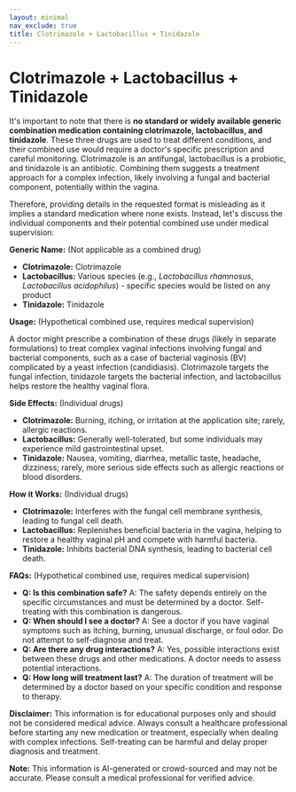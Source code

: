 ```yaml
---
layout: minimal
nav_exclude: true
title: Clotrimazole + Lactobacillus + Tinidazole
---
```


# Clotrimazole + Lactobacillus + Tinidazole

It's important to note that there is **no standard or widely available generic combination medication containing clotrimazole, lactobacillus, and tinidazole**.  These three drugs are used to treat different conditions, and their combined use would require a doctor's specific prescription and careful monitoring.  Clotrimazole is an antifungal, lactobacillus is a probiotic, and tinidazole is an antibiotic.  Combining them suggests a treatment approach for a complex infection, likely involving a fungal and bacterial component, potentially within the vagina.

Therefore, providing details in the requested format is misleading as it implies a standard medication where none exists.  Instead, let's discuss the individual components and their potential combined use under medical supervision:


**Generic Name:**  (Not applicable as a combined drug)

* **Clotrimazole:** Clotrimazole
* **Lactobacillus:**  Various species (e.g., *Lactobacillus rhamnosus*, *Lactobacillus acidophilus*) - specific species would be listed on any product
* **Tinidazole:** Tinidazole


**Usage:** (Hypothetical combined use, requires medical supervision)

A doctor might prescribe a combination of these drugs (likely in separate formulations) to treat complex vaginal infections involving fungal and bacterial components, such as a case of bacterial vaginosis (BV) complicated by a yeast infection (candidiasis).  Clotrimazole targets the fungal infection, tinidazole targets the bacterial infection, and lactobacillus helps restore the healthy vaginal flora.


**Side Effects:** (Individual drugs)

* **Clotrimazole:** Burning, itching, or irritation at the application site; rarely, allergic reactions.
* **Lactobacillus:** Generally well-tolerated, but some individuals may experience mild gastrointestinal upset.
* **Tinidazole:** Nausea, vomiting, diarrhea, metallic taste, headache, dizziness; rarely, more serious side effects such as allergic reactions or blood disorders.


**How it Works:** (Individual drugs)

* **Clotrimazole:**  Interferes with the fungal cell membrane synthesis, leading to fungal cell death.
* **Lactobacillus:**  Replenishes beneficial bacteria in the vagina, helping to restore a healthy vaginal pH and compete with harmful bacteria.
* **Tinidazole:**  Inhibits bacterial DNA synthesis, leading to bacterial cell death.


**FAQs:** (Hypothetical combined use, requires medical supervision)

* **Q: Is this combination safe?** A:  The safety depends entirely on the specific circumstances and must be determined by a doctor.  Self-treating with this combination is dangerous.
* **Q: When should I see a doctor?** A:  See a doctor if you have vaginal symptoms such as itching, burning, unusual discharge, or foul odor. Do not attempt to self-diagnose and treat.
* **Q: Are there any drug interactions?** A: Yes, possible interactions exist between these drugs and other medications.  A doctor needs to assess potential interactions.
* **Q:  How long will treatment last?** A: The duration of treatment will be determined by a doctor based on your specific condition and response to therapy.


**Disclaimer:** This information is for educational purposes only and should not be considered medical advice. Always consult a healthcare professional before starting any new medication or treatment, especially when dealing with complex infections.  Self-treating can be harmful and delay proper diagnosis and treatment.


**Note:** This information is AI-generated or crowd-sourced and may not be accurate. Please consult a medical professional for verified advice.